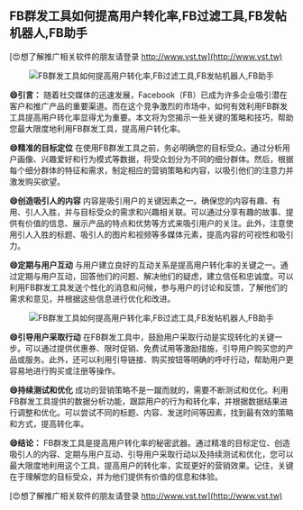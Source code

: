 ## **FB群发工具如何提高用户转化率,FB过滤工具,FB发帖机器人,FB助手**

[😍想了解推广相关软件的朋友请登录 http://www.vst.tw](http://www.vst.tw)

 <center><img src="https://vst.tw/MP4/tuiguang/png/7.png" alt="FB群发工具如何提高用户转化率,FB过滤工具,FB发帖机器人,FB助手"></center>

**😄引言：**
随着社交媒体的迅速发展，Facebook（FB）已成为许多企业吸引潜在客户和推广产品的重要渠道。而在这个竞争激烈的市场中，如何有效利用FB群发工具提高用户转化率显得尤为重要。本文将为您揭示一些关键的策略和技巧，帮助您最大限度地利用FB群发工具，提高用户转化率。

**😄精准的目标定位**
在使用FB群发工具之前，务必明确您的目标受众。通过分析用户画像、兴趣爱好和行为模式等数据，将受众划分为不同的细分群体。然后，根据每个细分群体的特征和需求，制定相应的营销策略和内容，以吸引他们的注意力并激发购买欲望。

**😄创造吸引人的内容**
内容是吸引用户的关键因素之一。确保您的内容有趣、有用、引人入胜，并与目标受众的需求和兴趣相关联。可以通过分享有趣的故事、提供有价值的信息、展示产品的特点和优势等方式来吸引用户的关注。此外，注意使用引人入胜的标题、吸引人的图片和视频等多媒体元素，提高内容的可视性和吸引力。

**😄定期与用户互动**
与用户建立良好的互动关系是提高用户转化率的关键之一。通过定期与用户互动，回答他们的问题、解决他们的疑虑，建立信任和忠诚度。可以利用FB群发工具发送个性化的消息和问候，参与用户的讨论和反馈，了解他们的需求和意见，并根据这些信息进行优化和改进。

 <center><img src="https://vst.tw/MP4/tuiguang/png/1.png" alt="FB群发工具如何提高用户转化率,FB过滤工具,FB发帖机器人,FB助手"></center>

**😄引导用户采取行动**
在FB群发工具中，鼓励用户采取行动是实现转化的关键一步。可以通过提供优惠券、限时促销、免费试用等激励措施，引导用户购买您的产品或服务。此外，还可以利用引导链接、购买按钮等明确的呼吁行动，帮助用户更容易地进行购买或注册等操作。

**😄持续测试和优化**
成功的营销策略不是一蹴而就的，需要不断测试和优化。利用FB群发工具提供的数据分析功能，跟踪用户的行为和转化率，并根据数据结果进行调整和优化。可以尝试不同的标题、内容、发送时间等因素，找到最有效的策略和方式，提高转化率。

**😄结论：**
FB群发工具是提高用户转化率的秘密武器。通过精准的目标定位、创造吸引人的内容、定期与用户互动、引导用户采取行动以及持续测试和优化，您可以最大限度地利用这个工具，提高用户的转化率，实现更好的营销效果。记住，关键在于理解您的目标受众，并为他们提供有价值的信息和体验。

[😍想了解推广相关软件的朋友请登录 http://www.vst.tw](http://www.vst.tw)



